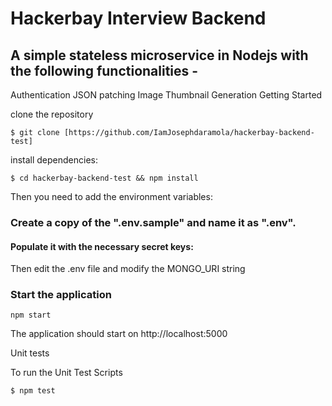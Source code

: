 # Hackerbay Interview Backend

## A simple stateless microservice in Nodejs with the following functionalities -

Authentication
JSON patching
Image Thumbnail Generation
Getting Started

clone the repository

`$ git clone [https://github.com/IamJosephdaramola/hackerbay-backend-test]`

install dependencies:

`$ cd hackerbay-backend-test && npm install`

Then you need to add the environment variables:

### Create a copy of the ".env.sample" and name it as ".env".

#### Populate it with the necessary secret keys:

Then edit the .env file and modify the MONGO_URI string

### Start the application

`npm start`

The application should start on http://localhost:5000

Unit tests

To run the Unit Test Scripts

`$ npm test`
